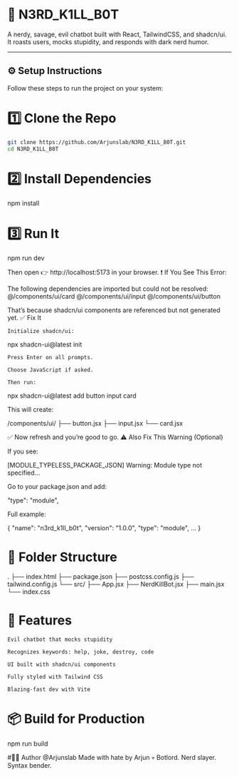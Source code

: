# 🧠 N3RD_K1LL_B0T

A nerdy, savage, evil chatbot built with React, TailwindCSS, and shadcn/ui. It roasts users, mocks stupidity, and responds with dark nerd humor.

---



## ⚙️ Setup Instructions

Follow these steps to run the project on your system:

# 1️⃣ Clone the Repo

```bash
git clone https://github.com/Arjunslab/N3RD_K1LL_B0T.git
cd N3RD_K1LL_B0T
```
# 2️⃣ Install Dependencies

npm install

# 3️⃣ Run It

npm run dev

Then open 👉 http://localhost:5173 in your browser.
❗ If You See This Error:

The following dependencies are imported but could not be resolved:
  @/components/ui/card
  @/components/ui/input
  @/components/ui/button

That’s because shadcn/ui components are referenced but not generated yet.
✅ Fix It

    Initialize shadcn/ui:

npx shadcn-ui@latest init

    Press Enter on all prompts.

    Choose JavaScript if asked.

    Then run:

npx shadcn-ui@latest add button input card

This will create:

/components/ui/
├── button.jsx
├── input.jsx
└── card.jsx

✅ Now refresh and you’re good to go.
⚠️ Also Fix This Warning (Optional)

If you see:

[MODULE_TYPELESS_PACKAGE_JSON] Warning: Module type not specified...

Go to your package.json and add:

"type": "module",
 
Full example:

{
  "name": "n3rd_k1ll_b0t",
  "version": "1.0.0",
  "type": "module",
  ...
}

# 📁 Folder Structure

.
├── index.html
├── package.json
├── postcss.config.js
├── tailwind.config.js
└── src/
    ├── App.jsx
    ├── NerdKillBot.jsx
    ├── main.jsx
    └── index.css

# 🤖 Features

    Evil chatbot that mocks stupidity

    Recognizes keywords: help, joke, destroy, code

    UI built with shadcn/ui components

    Fully styled with Tailwind CSS

    Blazing-fast dev with Vite

# 📦 Build for Production

npm run build

#👨‍💻 Author
@Arjunslab
Made with hate by Arjun 💀
Botlord. Nerd slayer. Syntax bender.
